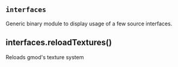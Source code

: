 ## ``interfaces``
Generic binary module to display usage of a few source interfaces.

## interfaces.reloadTextures()
Reloads gmod's texture system